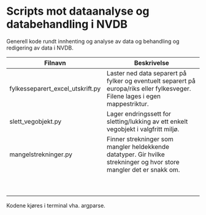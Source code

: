 # Scripts mot dataanalyse og databehandling i NVDB
Generell kode rundt innhenting og analyse av data og behandling og redigering av data i NVDB. 

| Filnavn  | Beskrivelse  |
|---|---|
| fylkesseparert_excel_utskrift.py | Laster ned data separert på fylker og eventuelt separert på europa/riks eller fylkesveger. Filene lages i egen mappestriktur. |
| slett_vegobjekt.py | Lager endringssett for sletting/lukking av ett enkelt vegobjekt i valgfritt miljø. |
| mangelstrekninger.py | Finner strekninger som mangler heldekkende datatyper. Gir hvilke strekninger og hvor store mangler det er snakk om. |
|   |   |
|   |   |
|   |   |
|   |   |
|   |   |
|   |   |
|   |   |
|   |   |
|   |   |

Kodene kjøres i terminal vha. argparse.
